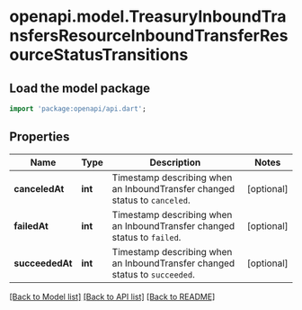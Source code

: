 # openapi.model.TreasuryInboundTransfersResourceInboundTransferResourceStatusTransitions

## Load the model package
```dart
import 'package:openapi/api.dart';
```

## Properties
Name | Type | Description | Notes
------------ | ------------- | ------------- | -------------
**canceledAt** | **int** | Timestamp describing when an InboundTransfer changed status to `canceled`. | [optional] 
**failedAt** | **int** | Timestamp describing when an InboundTransfer changed status to `failed`. | [optional] 
**succeededAt** | **int** | Timestamp describing when an InboundTransfer changed status to `succeeded`. | [optional] 

[[Back to Model list]](../README.md#documentation-for-models) [[Back to API list]](../README.md#documentation-for-api-endpoints) [[Back to README]](../README.md)


